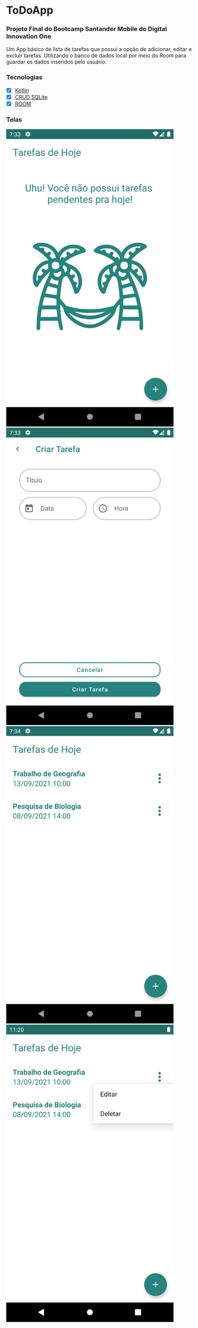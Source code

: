 # **ToDoApp**

### Projeto Final do Bootcamp Santander Mobile do Digital Innovation One
Um App básico de lista de tarefas que possui a opção de adicionar, editar e excluir tarefas. Utilizando o banco de dados local por meio do Room para guardar os dados inseridos pelo usuário.

### Tecnologias

- [x] [Kotlin](https://kotlinlang.org/)
- [x] [CRUD SQLite](https://developer.android.com/training/data-storage/sqlite)
- [x] [ROOM](https://developer.android.com/training/data-storage/room)

### Telas
<img src="assets/tela_inicial.png" width="450px"/> <br>
<img src="assets/tela_criar_tarefa.png" width="450px"/> <br>
<img src="assets/tela_lista_tarefa.png" width="450px"/> <br>
<img src="assets/tela_opções.png" width="450px"/> <br>
